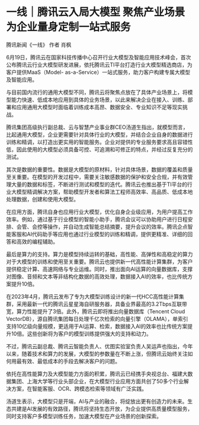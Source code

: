 

# 一线｜腾讯云入局大模型 聚焦产业场景为企业量身定制一站式服务

腾讯新闻《一线》 作者 肖枫

6月19日，腾讯云在国家科技传播中心召开行业大模型及智能应用技术峰会，首次公布腾讯云行业大模型研发进展，依托腾讯云TI平台打造行业大模型精选商店，为客户提供MaaS（Model-
as-a-Service）一站式服务，助力客户构建专属大模型及智能应用。

与目前国内流行的通用大模型不同，腾讯云将聚焦点放在了具体产业场景上，将模型能力快速、低成本地应用到具体的业务场景，以此来解决企业在接入、训练、部署和应用通用大模型时面临着训练成本高昂、数据安全、专业知识不足等现实挑战。

腾讯集团高级执行副总裁、云与智慧产业事业群CEO汤道生指出，就模型而言，比起通用大模型，企业更需要针对具体行业的大模型，并结合企业自身的数据进行训练和精调，以打造出更实用的智能服务。企业对提供的专业服务要求高且容错性低，因此使用的大模型必须具备可控、可追溯和可修正的特点，并经过反复充分的测试。

其次是数据的重要性。数据是大模型的原材料，针对具体场景，数据的覆盖和质量至关重要。在模型的开发过程中，需要关注敏感数据的保护和安全合规，并有效管理大量的数据和标签，不断进行测试和模型的迭代。腾讯云也推出基于TI平台的行业大模型精调解决方案，帮助模型开发者和算法工程师高效率、高品质、低成本地处理数据，创建和使用大模型。

在应用方面，腾讯自身也应用行业大模型，优化自身企业级应用，为用户提高工作效率。例如，通过基于行业模型的智能小助手，腾讯会议可以协助用户进行日程安排、会管、会控等操作，并自动生成智能总结摘要，提升会议的效率。腾讯企点智能客服和AI代码助手等应用也通过行业模型的训练和精调，提供更精准、详细的回答和高效的编程辅助。

最后是算力的支持。算力是模型持续运转的基础，高性能、高弹性和高稳定的算力对于大模型的训练和使用至关重要。腾讯云也提供新一代高性能计算集群，为客户提供稳定计算、高速网络与专业运维。同时，推出面向AI运算的向量数据库，支撑对图像、音频和文本等非结构化数据的高效处理，数据接入AI的效率，也比传统方案提升10倍。

在2023年4月，腾讯云发布了专为大模型训练设计的新一代HCC高性能计算集群，采用最新一代的腾讯云星星海自研服务器，具备业界最高的3.2Tbps互联带宽，算力性能提升了3倍。此外，腾讯云即将推出向量数据库（Tencent
Cloud
VectorDB），源自腾讯集团每日处理千亿次检索的向量引擎（OLAMA），单索引支持10亿级向量规模，更适用于AI运算、检索，数据接入AI的效率也比传统方案提升10倍。这些创新将为客户的模型训练提供强大的支持和动力。

不过，腾讯云副总裁、腾讯云智能负责人、优图实验室负责人吴运声也指出，今年以来，随着技术和算力的发展，大模型的参数量在不断上涨，但腾讯云始终关注如何用最有效、最低成本的手段去解决客户的问题。

依托在高性能算力及大模型能力方面的积累，腾讯云已经携手央视总台、福建大数据集团、上海大学等行业头部企业，在大模型行业应用方面共创了50多个行业解决方案，在智能客服、OCR、跨模态检索等领域有广泛实践。

汤道生表示，大模型只是开端，AI与产业的融合，将绽放出更有创造力的未来。生态共建是AI发展的有效路径，腾讯将坚持生态开放，为企业提供高质量模型服务，同时支持客户多模型训练任务，加速大模型在产业场景的创新探索。

